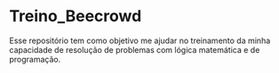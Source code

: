 # Treino_Beecrowd
Esse repositório tem como objetivo me ajudar no treinamento da minha capacidade de resolução de problemas com lógica matemática e de programação.
